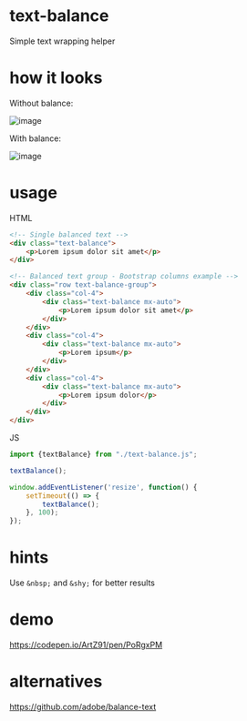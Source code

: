 # text-balance
Simple text wrapping helper

# how it looks

Without balance:

![image](https://user-images.githubusercontent.com/2047645/186490535-cbae5135-2208-4cc8-adf5-f158e6257c14.png)

With balance:

![image](https://user-images.githubusercontent.com/2047645/186490633-2ffa7e98-4074-4c5e-96fb-92f3ac8395a3.png)

# usage

HTML

```html
<!-- Single balanced text -->
<div class="text-balance">
    <p>Lorem ipsum dolor sit amet</p>
</div>

<!-- Balanced text group - Bootstrap columns example -->
<div class="row text-balance-group">
    <div class="col-4">
        <div class="text-balance mx-auto">
            <p>Lorem ipsum dolor sit amet</p>
        </div>
    </div>
    <div class="col-4">
        <div class="text-balance mx-auto">
            <p>Lorem ipsum</p>
        </div>
    </div>
    <div class="col-4">
        <div class="text-balance mx-auto">
            <p>Lorem ipsum dolor</p>
        </div>
    </div>
</div>
```

JS

```js
import {textBalance} from "./text-balance.js";

textBalance();

window.addEventListener('resize', function() {
    setTimeout(() => {
        textBalance();
    }, 100);
});
```

# hints

Use `&nbsp;` and `&shy;` for better results

# demo

https://codepen.io/ArtZ91/pen/PoRgxPM

# alternatives

https://github.com/adobe/balance-text
